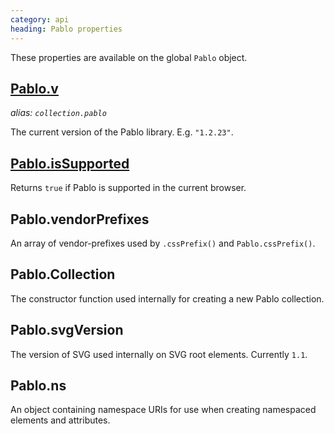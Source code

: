 ```yaml
--- 
category: api
heading: Pablo properties
---
```


These properties are available on the global `Pablo` object.


## [Pablo.v](/api/v/)
_alias: `collection.pablo`_

The current version of the Pablo library. E.g. `"1.2.23"`.


## [Pablo.isSupported](/api/isSupported/)

Returns `true` if Pablo is supported in the current browser.


<!-- TODO: add sub-pages -->


## Pablo.vendorPrefixes

An array of vendor-prefixes used by `.cssPrefix()` and `Pablo.cssPrefix()`.


## Pablo.Collection

The constructor function used internally for creating a new Pablo collection.


## Pablo.svgVersion

The version of SVG used internally on SVG root elements. Currently `1.1`.


## Pablo.ns

An object containing namespace URIs for use when creating namespaced elements and attributes.
